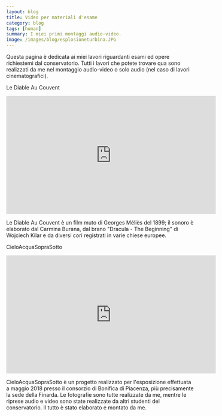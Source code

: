 ```yaml
---
layout: blog
title: Video per materiali d'esame
category: blog
tags: [human]  
summary: I miei primi montaggi audio-video.
image: /images/blog/esplosioneturbina.JPG
---
```


Questa pagina è dedicata ai miei lavori riguardanti esami ed opere richiestemi dal conservatorio.
Tutti i lavori che potete trovare qua sono realizzati da me nel montaggio audio-video o solo audio (nel caso di lavori cinematografici).

Le Diable Au Couvent

<iframe width="560" height="315" src="https://www.youtube.com/embed/tAro1dHvV4E" frameborder="0" allow="accelerometer; autoplay; encrypted-media; gyroscope; picture-in-picture" allowfullscreen></iframe>

Le Diable Au Couvent è un film muto di Georges Méliès del 1899; il sonoro è elaborato dal Carmina Burana, dal brano "Dracula - The Beginning" di Wojciech Kilar e da diversi cori registrati in varie chiese europee.

CieloAcquaSopraSotto

<iframe width="560" height="315" src="https://www.youtube.com/embed/bRXMjFPAglU" frameborder="0" allow="accelerometer; autoplay; encrypted-media; gyroscope; picture-in-picture" allowfullscreen></iframe>

CieloAcquaSopraSotto è un progetto realizzato per l'esposizione effettuata a maggio 2018 presso il consorzio di Bonifica di Piacenza, più precisamente la sede della Finarda. Le fotografie sono tutte realizzate da me, mentre le riprese audio e video sono state realizzate da altri studenti del conservatorio. Il tutto è stato elaborato e montato da me.

